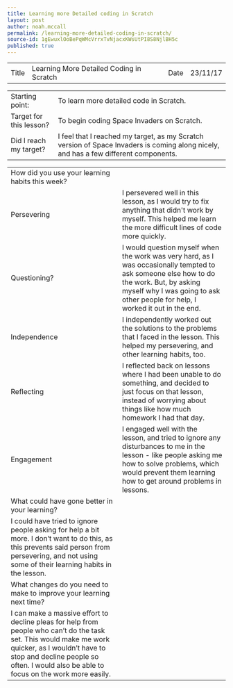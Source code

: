 ```yaml
---
title: Learning more Detailed coding in Scratch
layout: post
author: noah.mccall
permalink: /learning-more-detailed-coding-in-scratch/
source-id: 1gEwuxlOoBePqWMcVrrxTvNjacxKWsUtPI8S8NjlBH5c
published: true
---
```

<table>
  <tr>
    <td>Title</td>
    <td>Learning More Detailed Coding in Scratch</td>
    <td>Date</td>
    <td>23/11/17</td>
  </tr>
</table>


<table>
  <tr>
    <td> Starting point:</td>
    <td>To learn more detailed code in Scratch.</td>
  </tr>
  <tr>
    <td>Target for this lesson?</td>
    <td>To begin coding Space Invaders on Scratch.</td>
  </tr>
  <tr>
    <td>Did I reach my target? </td>
    <td>I feel that I reached my target, as my Scratch version of Space Invaders is coming along nicely, and has a few different components.</td>
  </tr>
</table>


<table>
  <tr>
    <td>How did you use your learning habits this week?</td>
    <td></td>
  </tr>
  <tr>
    <td>Persevering</td>
    <td>I persevered well in this lesson, as I would try to fix anything that didn't work by myself. This helped me learn the more difficult lines of code more quickly.</td>
  </tr>
  <tr>
    <td>Questioning?</td>
    <td>I would question myself when the work was very hard, as I was occasionally tempted to ask someone else how to do the work. But, by asking myself why I was going to ask other people for help, I worked it out in the end.</td>
  </tr>
  <tr>
    <td>Independence</td>
    <td>I independently worked out the solutions to the problems that I faced in the lesson. This helped my persevering, and other learning habits, too.</td>
  </tr>
  <tr>
    <td>Reflecting</td>
    <td>I reflected back on lessons where I had been unable to do something, and decided to just focus on that lesson, instead of worrying about things like how much homework I had that day.</td>
  </tr>
  <tr>
    <td>Engagement</td>
    <td>I engaged well with the lesson, and tried to ignore any disturbances to me in the lesson - like people asking me how to solve problems, which would prevent them learning how to get around problems in lessons.</td>
  </tr>
  <tr>
    <td>What could have gone better in your learning?</td>
    <td></td>
  </tr>
  <tr>
    <td>I could have tried to ignore people asking for help a bit more. I don’t want to do this, as this prevents said person from persevering, and not using some of their learning habits in the lesson.</td>
    <td></td>
  </tr>
  <tr>
    <td>What changes do you need to make to improve your learning next time?</td>
    <td></td>
  </tr>
  <tr>
    <td>I can make a massive effort to decline pleas for help from people who can’t do the task set. This would make me work quicker, as I wouldn’t have to stop and decline people so often. I would also be able to focus on the work more easily.</td>
    <td></td>
  </tr>
</table>


